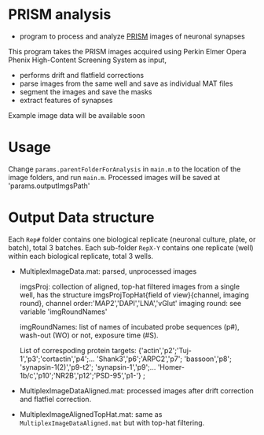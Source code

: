 # PRISM analysis 
- program to process and analyze [PRISM](http://www.biorxiv.org/content/early/2017/02/25/111625) images of neuronal synapses 

This program takes the PRISM images acquired using Perkin Elmer Opera Phenix High-Content Screening System as input, 
- performs drift and flatfield corrections
- parse images from the same well and save as individual MAT files
- segment the images and save the masks
- extract features of synapses 

Example image data will be available soon

# Usage
Change `params.parentFolderForAnalysis` in `main.m` to the location of the image folders, and run `main.m`.
Processed images will be saved at 'params.outputImgsPath'

# Output Data structure

Each `Rep#` folder contains one biological replicate (neuronal culture, plate, or batch), total 3 batches. 
Each sub-folder `RepX-Y` contains one replicate (well) within each biological replicate, total 3 wells.
 
* MultiplexImageData.mat: parsed, unprocessed images

	imgsProj: collection of aligned, top-hat filtered images from a single well, 
	has the structure imgsProjTopHat{field of view}{channel, imaging round}, 
	channel order:'MAP2','DAPI','LNA','vGlut'
	imaging round: see variable 'imgRoundNames'
	
	imgRoundNames: list of names of incubated probe sequences (p#), wash-out (WO) or not, exposure time (#S). 
	
	List of correspoding protein targets: {'actin','p2';'Tuj-1','p3';'cortactin','p4';...
	'Shank3','p6';'ARPC2','p7'; 'bassoon','p8'; 'synapsin-1(2)','p9-t2'; 'synapsin-1','p9';...
	'Homer-1b/c','p10';'NR2B','p12';'PSD-95','p1-'} ;
	
* MultiplexImageDataAligned.mat: processed images after drift correction and flatfiel correction.

* MultiplexImageAlignedTopHat.mat: same as `MultiplexImageDataAligned.mat` but with top-hat filtering.